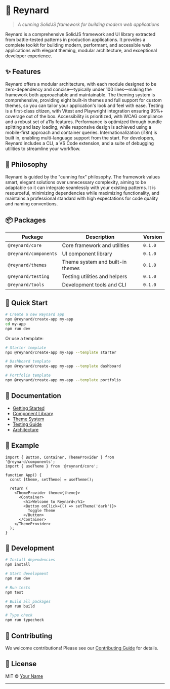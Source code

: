 # 🦊 Reynard

> *A cunning SolidJS framework for building modern web applications*

Reynard is a comprehensive SolidJS framework and UI library extracted from battle-tested patterns in production applications. It provides a complete toolkit for building modern, performant, and accessible web applications with elegant theming, modular architecture, and exceptional developer experience.

## ✨ Features

Reynard offers a modular architecture, with each module designed to be zero-dependency and concise—typically under 100 lines—making the framework both approachable and maintainable. The theming system is comprehensive, providing eight built-in themes and full support for custom themes, so you can tailor your application's look and feel with ease. Testing is a first-class citizen, with Vitest and Playwright integration ensuring 95%+ coverage out of the box. Accessibility is prioritized, with WCAG compliance and a robust set of a11y features. Performance is optimized through bundle splitting and lazy loading, while responsive design is achieved using a mobile-first approach and container queries. Internationalization (i18n) is built in, enabling multi-language support from the start. For developers, Reynard includes a CLI, a VS Code extension, and a suite of debugging utilities to streamline your workflow.

## 🎯 Philosophy

Reynard is guided by the "cunning fox" philosophy. The framework values smart, elegant solutions over unnecessary complexity, aiming to be adaptable so it can integrate seamlessly with your existing patterns. It is resourceful, minimizing dependencies while maximizing functionality, and maintains a professional standard with high expectations for code quality and naming conventions.

## 📦 Packages

| Package | Description | Version |
|---------|-------------|---------|
| `@reynard/core` | Core framework and utilities | `0.1.0` |
| `@reynard/components` | UI component library | `0.1.0` |
| `@reynard/themes` | Theme system and built-in themes | `0.1.0` |
| `@reynard/testing` | Testing utilities and helpers | `0.1.0` |
| `@reynard/tools` | Development tools and CLI | `0.1.0` |

## 🚀 Quick Start

```bash
# Create a new Reynard app
npx @reynard/create-app my-app
cd my-app
npm run dev
```

Or use a template:

```bash
# Starter template
npx @reynard/create-app my-app --template starter

# Dashboard template
npx @reynard/create-app my-app --template dashboard

# Portfolio template
npx @reynard/create-app my-app --template portfolio
```

## 📖 Documentation

- [Getting Started](./docs/getting-started.md)
- [Component Library](./docs/components.md)
- [Theme System](./docs/theming.md)
- [Testing Guide](./docs/testing.md)
- [Architecture](./docs/architecture.md)

## 🎨 Example

```tsx
import { Button, Container, ThemeProvider } from '@reynard/components';
import { useTheme } from '@reynard/core';

function App() {
  const [theme, setTheme] = useTheme();

  return (
    <ThemeProvider theme={theme}>
      <Container>
        <h1>Welcome to Reynard</h1>
        <Button onClick={() => setTheme('dark')}>
          Toggle Theme
        </Button>
      </Container>
    </ThemeProvider>
  );
}
```

## 🧪 Development

```bash
# Install dependencies
npm install

# Start development
npm run dev

# Run tests
npm test

# Build all packages
npm run build

# Type check
npm run typecheck
```

## 🤝 Contributing

We welcome contributions! Please see our [Contributing Guide](./CONTRIBUTING.md) for details.

## 📄 License

MIT © [Your Name](https://github.com/rakki194)

---
